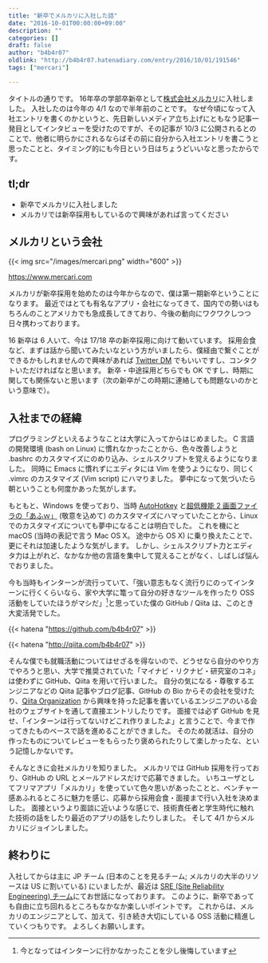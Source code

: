 ```yaml
---
title: "新卒でメルカリに入社した話"
date: "2016-10-01T00:00:00+09:00"
description: ""
categories: []
draft: false
author: "b4b4r07"
oldlink: "http://b4b4r07.hatenadiary.com/entry/2016/10/01/191546"
tags: ["mercari"]

---
```


タイトルの通りです。
16年卒の学部卒新卒として[株式会社メルカリ](https://www.mercari.com/jp/about/corporate/)に入社しました。
入社したのは今年の 4/1 なので半年前のことです。
なぜ今頃になって入社エントリを書くのかというと、先日新しいメディア立ち上げにともなう記事一発目としてインタビューを受けたのですが、その記事が 10/3 に公開されるとのことで、他者に明らかにされるならばその前に自分から入社エントリを書こうと思ったことと、タイミング的にも今日という日はちょうどいいなと思ったからです。


## tl;dr

- 新卒でメルカリに入社しました
- メルカリでは新卒採用もしているので興味があれば言ってください

## メルカリという会社

{{< img src="/images/mercari.png" width="600" >}}

<https://www.mercari.com>

メルカリが新卒採用を始めたのは今年からなので、僕は第一期新卒ということになります。
最近ではとても有名なアプリ・会社になってきて、国内での勢いはもちろんのことアメリカでも急成長してきており、今後の動向にワクワクしつつ日々携わっております。


16 新卒は 6 人いて、今は 17/18 卒の新卒採用に向けて動いています。
採用会食など、まずは話から聞いてみたいなという方がいましたら、僕経由で繋ぐことができるかもしれませんので興味があれば [Twitter DM](https://twitter.com/b4b4r07) でもいいですし、コンタクトいただければなと思います。
新卒・中途採用どちらでも OK ですし、時期に関しても関係ないと思います（次の新卒がこの時期に連絡しても問題ないのかという意味で）。


## 入社までの経緯

プログラミングといえるようなことは大学に入ってからはじめました。
C 言語の開発環境 (bash on Linux) に慣れなかったことから、色々改善しようと .bashrc のカスタマイズにのめり込み、シェルスクリプトを覚えるようになりました。
同時に Emacs に慣れずにエディタには Vim を使うようになり、同じく .vimrc のカスタマイズ (Vim script) にハマりました。
夢中になって気づいたら朝ということも何度かあった気がします。


もともと、Windows を使っており、当時 [AutoHotkey](http://ahkscript.org) と[超低機能 2 画面ファイラの「あふｗ」](http://www.h5.dion.ne.jp/~akt/akt_afxw.htm) (敬意を込めて) のカスタマイズにハマっていたことから、Linux でのカスタマイズについても夢中になることは明白でした。
これを機にと macOS (当時の表記で言う Mac OS X。
途中から OS X) に乗り換えたことで、更にそれは加速したような気がします。
しかし、シェルスクリプト力とエディタ力は上がれど、なかなか他の言語を集中して覚えることがなく、しばしば悩んでおりました。


今も当時もインターンが流行っていて、「強い意志もなく流行りにのってインターンに行くくらいなら、家や大学に篭って自分の好きなツールを作ったり OSS 活動をしていたほうがマシだ」[^1]と思っていた僕の GitHub / Qiita は、このとき大変活発でした。

{{< hatena "https://github.com/b4b4r07" >}}

{{< hatena "http://qiita.com/b4b4r07" >}}

そんな僕でも就職活動についてはせざるを得ないので、どうせなら自分のやり方でやろうと思い、大学で推奨されていた「マイナビ・リクナビ・研究室のコネ」は使わずに GitHub、Qiita を用いて行いました。
自分の気になる・尊敬するエンジニアなどの Qiita 記事やブログ記事、GitHub の Bio からその会社を受けたり、[Qiita Organization](http://qiita.com/organizations) から興味を持った記事を書いているエンジニアのいる会社のウェブサイトを通して直接エントリしたりです。
面接では必ず GitHub を見せ、「インターンは行ってないけどこれ作りましたよ」と言うことで、今まで作ってきたものベースで話を進めることができました。
そのため就活は、自分の作ったものについてレビューをもらったり褒められたりして楽しかったな、という記憶しかないです。


そんなときに会社メルカリを知りました。
メルカリでは GitHub 採用を行っており、GitHub の URL とメールアドレスだけで応募できました。
いちユーザとしてフリマアプリ「メルカリ」を使っていて色々思いがあったことと、ベンチャー感あふれるところに魅力を感じ、応募から採用会食・面接まで行い入社を決めました。
面接というより面談に近いような感じで、技術責任者と学生時代に触れた技術の話をしたり最近のアプリの話をしたりしました。
そして 4/1 からメルカリにジョインしました。


## 終わりに

入社してからは主に JP チーム (日本のことを見るチーム; メルカリの大半のリソースは US に割いている) にいましたが、最近は [SRE (Site Reliability Engineering) チーム](http://tech.mercari.com/entry/2015/11/18/153421)にてお世話になっております。
このように、新卒であっても自由に立ち回れるところもなかなか楽しいポイントです。
これからは、メルカリのエンジニアとして、加えて、引き続き大切にしている OSS 活動に精進していくつもりです。
よろしくお願いします。

[^1]: 今となってはインターンに行かなかったことを少し後悔しています
